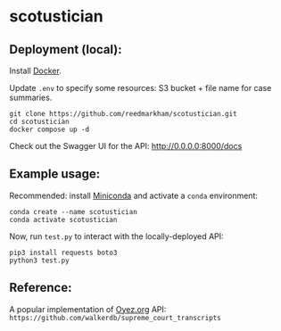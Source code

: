 # scotustician

## Deployment (local):
Install [Docker](https://docs.docker.com/desktop/install/mac-install/).

Update `.env` to specify some resources: S3 bucket + file name for case summaries.

```
git clone https://github.com/reedmarkham/scotustician.git
cd scotustician
docker compose up -d
```

Check out the Swagger UI for the API: http://0.0.0.0:8000/docs

## Example usage:

Recommended: install [Miniconda](https://docs.anaconda.com/miniconda/miniconda-install/) and activate a `conda` environment:
```
conda create --name scotustician
conda activate scotustician
```

Now, run `test.py` to interact with the locally-deployed API:
```
pip3 install requests boto3
python3 test.py
```

## Reference:
A popular implementation of [Oyez.org](https://www.oyez.org/) API:
`https://github.com/walkerdb/supreme_court_transcripts`